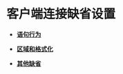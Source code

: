 # 客户端连接缺省设置<a name="ZH-CN_TOPIC_0289900444"></a>

-   **[语句行为](语句行为.md)**  

-   **[区域和格式化](区域和格式化.md)**  

-   **[其他缺省](其他缺省.md)**  


